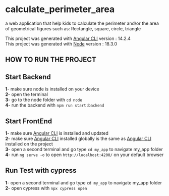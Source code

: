 # calculate_perimeter_area
a web application that help kids to calculate the perimeter and/or the area of geometrical figures such as: Rectangle, square, circle, triangle

This project was generated with [Angular CLI](https://github.com/angular/angular-cli) version : 14.2.4 <br>
This project was generated with [Node](https://nodejs.org/en/download/) version : 18.3.0

## HOW TO RUN THE PROJECT

## Start Backend
**1**- make sure node is installed on your device <br>
**2**- open the terminal<br>
**3**- go to the node folder with `cd node`<br>
**4**- run the backend with `npm run start:backend`<br>

## Start FrontEnd
**1**- make sure [Angular CLI](https://github.com/angular/angular-cli) is installed and updated<br>
**2**- make sure [Angular CLI](https://github.com/angular/angular-cli) installed globally is the same as [Angular CLI](https://github.com/angular/angular-cli) installed on the project<br>
**3**- open a second terminal and go type `cd my_app` to navigate my_app folder<br>
**4**- run `ng serve -o` to open `http://localhost:4200/` on your default browser<br>

## Run Test with cypress
**1**- open a second terminal and go type `cd my_app` to navigate my_app folder<br>
**2**- open cypress with `npx cypress open`

